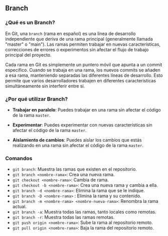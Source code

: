 
## Branch

### ¿Qué es un Branch?

En Git, una `branch` (rama en español) es una línea de desarrollo independiente que deriva de una rama principal (generalmente llamada "master" o "main"). Las ramas permiten trabajar en nuevas características, correcciones de errores o experimentos sin afectar el flujo de trabajo principal del proyecto.

Cada rama en Git es simplemente un puntero móvil que apunta a un commit específico. Cuando se trabaja en una rama, los nuevos commits se añaden a esa rama, manteniendo separadas las diferentes líneas de desarrollo. Esto permite que varios desarrolladores trabajen en diferentes características simultáneamente sin interferir entre sí.

### ¿Por qué utilizar Branch?

- **Trabajar en paralelo**: Puedes trabajar en una rama sin afectar el código de la rama `master`.

- **Experimentar**: Puedes experimentar con nuevas características sin afectar el código de la rama `master`.

- **Aislamiento de cambios**: Puedes aislar los cambios que estás realizando en una rama sin afectar el código de la rama `master`.

### Comandos

- `git branch`: Muestra las ramas que existen en el repositorio.
- `git branch <nombre-rama>`: Crea una nueva rama.
- `git checkout <nombre-rama>`: Cambia de rama.
- `git checkout -b <nombre-rama>`: Crea una nueva rama y cambia a ella.
- `git branch -d <nombre-rama>`: Elimina la rama que se le indique.
- `git branch -D <nombre-rama>` : Elimina la rama y su contenido.
- `git branch -m <nombre-rama> <nombre-nueva-rama>`: Renombra la rama actual.
- `git branch -a`: Muestra todas las ramas, tanto locales como remotas.
- `git branch -r`: Muestra todas las ramas remotas.
- `git push origin <nombre-rama>`: Sube la rama al repositorio remoto.
- `git pull origin <nombre-rama>`: Baja la rama del repositorio remoto.
